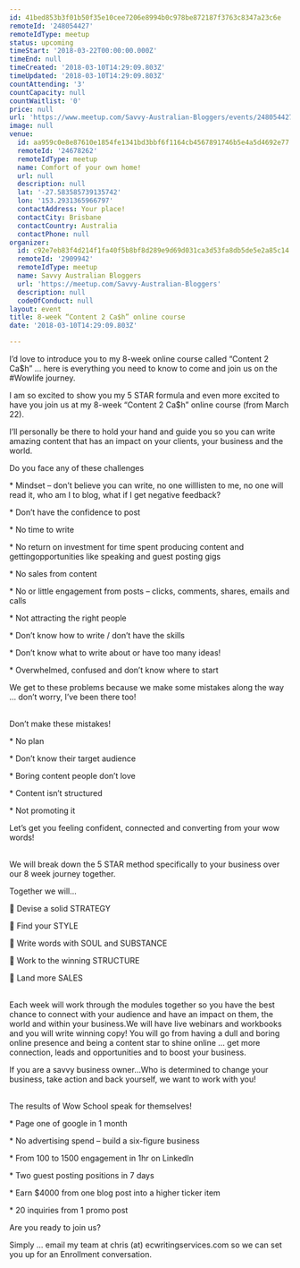 ```yaml
---
id: 41bed853b3f01b50f35e10cee7206e8994b0c978be872187f3763c8347a23c6e
remoteId: '248054427'
remoteIdType: meetup
status: upcoming
timeStart: '2018-03-22T00:00:00.000Z'
timeEnd: null
timeCreated: '2018-03-10T14:29:09.803Z'
timeUpdated: '2018-03-10T14:29:09.803Z'
countAttending: '3'
countCapacity: null
countWaitlist: '0'
price: null
url: 'https://www.meetup.com/Savvy-Australian-Bloggers/events/248054427/'
image: null
venue:
  id: aa959c0e8e87610e1854fe1341bd3bbf6f1164cb4567891746b5e4a5d4692e77
  remoteId: '24678262'
  remoteIdType: meetup
  name: Comfort of your own home!
  url: null
  description: null
  lat: '-27.583585739135742'
  lon: '153.2931365966797'
  contactAddress: Your place!
  contactCity: Brisbane
  contactCountry: Australia
  contactPhone: null
organizer:
  id: c92e7eb83f4d214f1fa40f5b8bf8d289e9d69d031ca3d53fa8db5de5e2a85c14
  remoteId: '2909942'
  remoteIdType: meetup
  name: Savvy Australian Bloggers
  url: 'https://meetup.com/Savvy-Australian-Bloggers'
  description: null
  codeOfConduct: null
layout: event
title: 8-week “Content 2 Ca$h” online course
date: '2018-03-10T14:29:09.803Z'

---
```

<p>I’d love to introduce you to my 8-week online course called “Content 2 Ca$h” … here is everything you need to know to come and join us on the #Wowlife journey.</p> <p>I am so excited to show you my 5 STAR formula and even more excited to have you join us at my 8-week “Content 2 Ca$h” online course (from March 22).</p> <p>I’ll personally be there to hold your hand and guide you so you can write amazing content that has an impact on your clients, your business and the world.</p> <p>Do you face any of these challenges</p> <p>* Mindset – don’t believe you can write, no one willlisten to me, no one will read it, who am I to blog, what if I get negative feedback?</p> <p>* Don’t have the confidence to post</p> <p>* No time to write</p> <p>* No return on investment for time spent producing content and gettingopportunities like speaking and guest posting gigs</p> <p>* No sales from content</p> <p>* No or little engagement from posts – clicks, comments, shares, emails and calls</p> <p>* Not attracting the right people</p> <p>* Don’t know how to write / don’t have the skills</p> <p>* Don’t know what to write about or have too many ideas!</p> <p>* Overwhelmed, confused and don’t know where to start </p> <p>We get to these problems because we make some mistakes along the way … don’t worry, I’ve been there too!</p> <p><br/>Don’t make these mistakes!</p> <p>* No plan</p> <p>* Don’t know their target audience</p> <p>* Boring content people don’t love</p> <p>* Content isn’t structured</p> <p>* Not promoting it </p> <p>Let’s get you feeling confident, connected and converting from your wow words!</p> <p><br/>We will break down the 5 STAR method specifically to your business over our 8 week journey together.</p> <p>Together we will…</p> <p>🌟 Devise a solid STRATEGY</p> <p>🌟 Find your STYLE</p> <p>🌟 Write words with SOUL and SUBSTANCE</p> <p>🌟 Work to the winning STRUCTURE</p> <p>🌟 Land more SALES</p> <p><br/>Each week will work through the modules together so you have the best chance to connect with your audience and have an impact on them, the world and within your business.We will have live webinars and workbooks and you will write winning copy! You will go from having a dull and boring online presence and being a content star to shine online … get more connection, leads and opportunities and to boost your business. </p> <p>If you are a savvy business owner…Who is determined to change your business, take action and back yourself, we want to work with you!</p> <p><br/>The results of Wow School speak for themselves!</p> <p>* Page one of google in 1 month</p> <p>* No advertising spend – build a six-figure business</p> <p>* From 100 to 1500 engagement in 1hr on LinkedIn</p> <p>* Two guest posting positions in 7 days</p> <p>* Earn $4000 from one blog post into a higher ticker item</p> <p>* 20 inquiries from 1 promo post </p> <p>Are you ready to join us? </p> <p>Simply … email my team at chris (at) ecwritingservices.com so we can set you up for an Enrollment conversation.</p>
